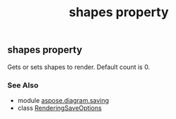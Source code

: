 ﻿---
title: shapes property
second_title: Aspose.Diagram for Python via .NET API References
description: 
type: docs
weight: 120
url: /python-net/aspose.diagram.saving/renderingsaveoptions/shapes/
is_root: false
---

## shapes property


Gets or sets shapes to render. Default count is 0.

### See Also
* module [aspose.diagram.saving](../../)
* class [RenderingSaveOptions](/diagram/python-net/aspose.diagram.saving/renderingsaveoptions)
